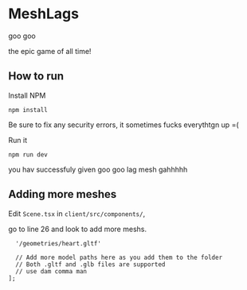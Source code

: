 # MeshLags
goo goo


the epic game of all time!


## How to run

Install NPM

``` npm install ```

Be sure to fix any security errors, it sometimes fucks everythtgn up =(

Run it

```npm run dev```

you hav successfuly given goo goo lag mesh gahhhhh



## Adding more meshes

Edit ```Scene.tsx``` in ```client/src/components/```, 

go to line 26 and look to add more meshs.

```const AVAILABLE_MODELS = [
  '/geometries/heart.gltf'
  
  // Add more model paths here as you add them to the folder
  // Both .gltf and .glb files are supported
  // use dam comma man
]; 